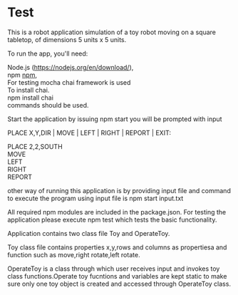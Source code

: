 # Test

This is a robot application simulation of a toy robot moving on a square tabletop, of dimensions 5 units x 5 units.

To run the app, you'll need:

Node.js  (https://nodejs.org/en/download/),      
npm [npm](https://www.npmjs.com/),                          
For testing mocha chai framework is used                        
To install chai.     
npm install chai                       
commands should be used.                       


Start the application by issuing npm start you will be prompted with input 

PLACE X,Y,DIR | MOVE | LEFT | RIGHT | REPORT | EXIT:

PLACE 2,2,SOUTH             
MOVE                          
LEFT                            
RIGHT                             
REPORT                                          

other way of running this application is by providing input file and  command to execute the program using input file is npm start input.txt

All required npm modules  are included in the package.json. For testing the application please execute npm test which tests the basic functionality.

Application contains two class file Toy and OperateToy. 

Toy class file contains properties x,y,rows and columns as propertiesa and function such as move,right rotate,left rotate. 

OperateToy is a class through which user receives input and invokes toy class functions.Operate toy fucntions and variables are kept static to make sure only one toy object is created and accessed through OperateToy class.

